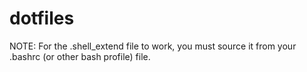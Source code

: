 # dotfiles
NOTE: For the .shell_extend file to work, you must source it from your .bashrc (or other bash profile) file.
